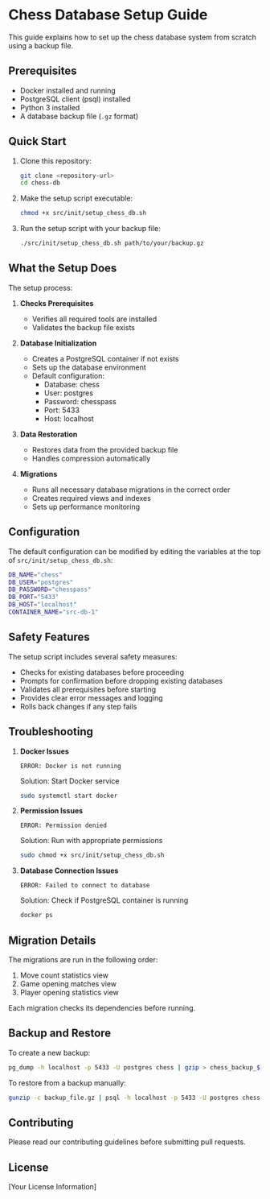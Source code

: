 # Chess Database Setup Guide

This guide explains how to set up the chess database system from scratch using a backup file.

## Prerequisites

- Docker installed and running
- PostgreSQL client (psql) installed
- Python 3 installed
- A database backup file (`.gz` format)

## Quick Start

1. Clone this repository:
   ```bash
   git clone <repository-url>
   cd chess-db
   ```

2. Make the setup script executable:
   ```bash
   chmod +x src/init/setup_chess_db.sh
   ```

3. Run the setup script with your backup file:
   ```bash
   ./src/init/setup_chess_db.sh path/to/your/backup.gz
   ```

## What the Setup Does

The setup process:

1. **Checks Prerequisites**
   - Verifies all required tools are installed
   - Validates the backup file exists

2. **Database Initialization**
   - Creates a PostgreSQL container if not exists
   - Sets up the database environment
   - Default configuration:
     - Database: chess
     - User: postgres
     - Password: chesspass
     - Port: 5433
     - Host: localhost

3. **Data Restoration**
   - Restores data from the provided backup file
   - Handles compression automatically

4. **Migrations**
   - Runs all necessary database migrations in the correct order
   - Creates required views and indexes
   - Sets up performance monitoring

## Configuration

The default configuration can be modified by editing the variables at the top of `src/init/setup_chess_db.sh`:

```bash
DB_NAME="chess"
DB_USER="postgres"
DB_PASSWORD="chesspass"
DB_PORT="5433"
DB_HOST="localhost"
CONTAINER_NAME="src-db-1"
```

## Safety Features

The setup script includes several safety measures:

- Checks for existing databases before proceeding
- Prompts for confirmation before dropping existing databases
- Validates all prerequisites before starting
- Provides clear error messages and logging
- Rolls back changes if any step fails

## Troubleshooting

1. **Docker Issues**
   ```
   ERROR: Docker is not running
   ```
   Solution: Start Docker service
   ```bash
   sudo systemctl start docker
   ```

2. **Permission Issues**
   ```
   ERROR: Permission denied
   ```
   Solution: Run with appropriate permissions
   ```bash
   sudo chmod +x src/init/setup_chess_db.sh
   ```

3. **Database Connection Issues**
   ```
   ERROR: Failed to connect to database
   ```
   Solution: Check if PostgreSQL container is running
   ```bash
   docker ps
   ```

## Migration Details

The migrations are run in the following order:

1. Move count statistics view
2. Game opening matches view
3. Player opening statistics view

Each migration checks its dependencies before running.

## Backup and Restore

To create a new backup:
```bash
pg_dump -h localhost -p 5433 -U postgres chess | gzip > chess_backup_$(date +%Y%m%d).gz
```

To restore from a backup manually:
```bash
gunzip -c backup_file.gz | psql -h localhost -p 5433 -U postgres chess
```

## Contributing

Please read our contributing guidelines before submitting pull requests.

## License

[Your License Information]
